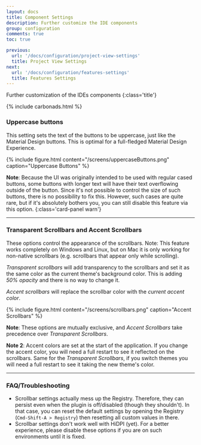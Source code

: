 ```yaml
---
layout: docs
title: Component Settings
description: Further customize the IDE components
group: configuration
comments: true
toc: true

previous:
  url: '/docs/configuration/project-view-settings'
  title: Project View Settings
next:
  url: '/docs/configuration/features-settings'
  title: Features Settings
---
```


Further customization of the IDEs components
{:class='title'}

{% include carbonads.html %}

### Uppercase buttons

This setting sets the text of the buttons to be uppercase, just like the Material Design buttons. This is optimal for a full-fledged Material Design Experience.

{% include figure.html content="/screens/uppercaseButtons.png" caption="Uppercase Buttons" %}

**Note**: Because the UI was originally intended to be used with regular cased buttons, some buttons with longer text will have their text overflowing outside of the button. Since it's not possible to control the size of such buttons, there is no possibility to fix this. However, such cases are quite rare, but if it's absolutely bothers you, you can still disable this feature via this option.
{:class='card-panel warn'}

-----
### Transparent Scrollbars and Accent Scrollbars

These options control the appearance of the scrollbars. Note: This feature works completely on Windows and Linux, but on Mac it is only working for non-native scrollbars (e.g. scrollbars that appear only while scrolling).

*Transparent scrollbars* will add transparency to the scrollbars and set it as the same color as the current theme's background color. This is adding _50% opacity_ and there is no way to change it.

*Accent scrollbars* will replace the scrollbar color with the _current accent color_.

{% include figure.html content="/screens/scrollbars.png" caption="Accent Scrollbars" %}

**Note**: These options are mutually exclusive, and _Accent Scrollbars_ take precedence over _Transparent Scrollbars_.

**Note 2**: Accent colors are set at the start of the application. If you change the accent color, you will need a full restart to see it reflected on the scrollbars. Same for the _Transparent Scrollbars_, if you switch themes you will need a full restart to see it taking the new theme's color.

-----
### FAQ/Troubleshooting

- Scrollbar settings actually mess up the Registry. Therefore, they can persist even when the plugin is off/disabled (though they shouldn't). In that case, you can reset the default settings by opening the Registry (`Cmd-Shift-A > Registry`) then resetting all custom values in there.
- Scrollbar settings don't work well with HiDPI (yet). For a better experience, please disable these options if you are on such environments until it is fixed.
